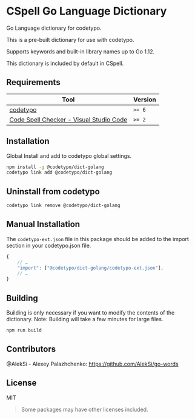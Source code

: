 # CSpell Go Language Dictionary

Go Language dictionary for codetypo.

This is a pre-built dictionary for use with codetypo.

Supports keywords and built-in library names up to Go 1.12.

This dictionary is included by default in CSpell.

## Requirements

| Tool                                                                                                                                 | Version |
| ------------------------------------------------------------------------------------------------------------------------------------ | ------- |
| [codetypo](https://github.com/khulnasofto)                                                                               | `>= 6`  |
| [Code Spell Checker - Visual Studio Code](https://marketplace.visualstudio.com/items?itemName=khulnasoftell-checker) | `>= 2`  |

## Installation

Global Install and add to codetypo global settings.

```sh
npm install -g @codetypo/dict-golang
codetypo link add @codetypo/dict-golang
```

## Uninstall from codetypo

```sh
codetypo link remove @codetypo/dict-golang
```

## Manual Installation

The `codetypo-ext.json` file in this package should be added to the import section in your codetypo.json file.

```javascript
{
    // …
    "import": ["@codetypo/dict-golang/codetypo-ext.json"],
    // …
}
```

## Building

Building is only necessary if you want to modify the contents of the dictionary. Note: Building will take a few minutes for large files.

```sh
npm run build
```

## Contributors

@AlekSi - Alexey Palazhchenko: https://github.com/AlekSi/go-words

## License

MIT

> Some packages may have other licenses included.
